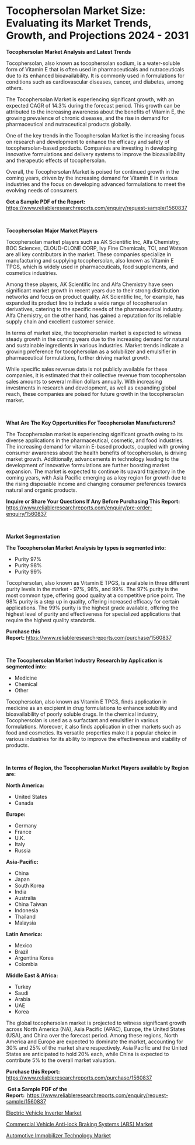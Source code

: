 <p><h1>Tocophersolan Market Size: Evaluating its Market Trends, Growth, and Projections 2024 - 2031</h1></p><p><strong>Tocophersolan Market Analysis and Latest Trends</strong></p>
<p><p>Tocophersolan, also known as tocophersolan sodium, is a water-soluble form of Vitamin E that is often used in pharmaceuticals and nutraceuticals due to its enhanced bioavailability. It is commonly used in formulations for conditions such as cardiovascular diseases, cancer, and diabetes, among others.</p><p>The Tocophersolan Market is experiencing significant growth, with an expected CAGR of 14.3% during the forecast period. This growth can be attributed to the increasing awareness about the benefits of Vitamin E, the growing prevalence of chronic diseases, and the rise in demand for pharmaceutical and nutraceutical products globally.</p><p>One of the key trends in the Tocophersolan Market is the increasing focus on research and development to enhance the efficacy and safety of tocophersolan-based products. Companies are investing in developing innovative formulations and delivery systems to improve the bioavailability and therapeutic effects of tocophersolan.</p><p>Overall, the Tocophersolan Market is poised for continued growth in the coming years, driven by the increasing demand for Vitamin E in various industries and the focus on developing advanced formulations to meet the evolving needs of consumers.</p></p>
<p><strong>Get a Sample PDF of the Report:&nbsp;</strong> <a href="https://www.reliableresearchreports.com/enquiry/request-sample/1560837">https://www.reliableresearchreports.com/enquiry/request-sample/1560837</a></p>
<p>&nbsp;</p>
<p><strong>Tocophersolan Major Market Players</strong></p>
<p><p>Tocophersolan market players such as AK Scientific Inc, Alfa Chemistry, BOC Sciences, CLOUD-CLONE CORP, Ivy Fine Chemicals, TCI, and Watson are all key contributors in the market. These companies specialize in manufacturing and supplying tocophersolan, also known as Vitamin E TPGS, which is widely used in pharmaceuticals, food supplements, and cosmetics industries.</p><p>Among these players, AK Scientific Inc and Alfa Chemistry have seen significant market growth in recent years due to their strong distribution networks and focus on product quality. AK Scientific Inc, for example, has expanded its product line to include a wide range of tocophersolan derivatives, catering to the specific needs of the pharmaceutical industry. Alfa Chemistry, on the other hand, has gained a reputation for its reliable supply chain and excellent customer service.</p><p>In terms of market size, the tocophersolan market is expected to witness steady growth in the coming years due to the increasing demand for natural and sustainable ingredients in various industries. Market trends indicate a growing preference for tocophersolan as a solubilizer and emulsifier in pharmaceutical formulations, further driving market growth.</p><p>While specific sales revenue data is not publicly available for these companies, it is estimated that their collective revenue from tocophersolan sales amounts to several million dollars annually. With increasing investments in research and development, as well as expanding global reach, these companies are poised for future growth in the tocophersolan market.</p></p>
<p>&nbsp;</p>
<p><strong>What Are The Key Opportunities For Tocophersolan Manufacturers?</strong></p>
<p><p>The Tocophersolan market is experiencing significant growth owing to its diverse applications in the pharmaceutical, cosmetic, and food industries. The increasing demand for vitamin E-based products, coupled with growing consumer awareness about the health benefits of tocophersolan, is driving market growth. Additionally, advancements in technology leading to the development of innovative formulations are further boosting market expansion. The market is expected to continue its upward trajectory in the coming years, with Asia Pacific emerging as a key region for growth due to the rising disposable income and changing consumer preferences towards natural and organic products.</p></p>
<p><strong>Inquire or Share Your Questions If Any Before Purchasing This Report:</strong> <a href="https://www.reliableresearchreports.com/enquiry/pre-order-enquiry/1560837">https://www.reliableresearchreports.com/enquiry/pre-order-enquiry/1560837</a></p>
<p>&nbsp;</p>
<p><strong>Market Segmentation</strong></p>
<p><strong>The Tocophersolan Market Analysis by types is segmented into:</strong></p>
<p><ul><li>Purity 97%</li><li>Purity 98%</li><li>Purity 99%</li></ul></p>
<p><p>Tocophersolan, also known as Vitamin E TPGS, is available in three different purity levels in the market - 97%, 98%, and 99%. The 97% purity is the most common type, offering good quality at a competitive price point. The 98% purity is a step up in quality, offering increased efficacy for certain applications. The 99% purity is the highest grade available, offering the highest level of purity and effectiveness for specialized applications that require the highest quality standards.</p></p>
<p><strong>Purchase this Report:&nbsp;</strong><a href="https://www.reliableresearchreports.com/purchase/1560837">https://www.reliableresearchreports.com/purchase/1560837</a></p>
<p>&nbsp;</p>
<p><strong>The Tocophersolan Market Industry Research by Application is segmented into:</strong></p>
<p><ul><li>Medicine</li><li>Chemical</li><li>Other</li></ul></p>
<p><p>Tocophersolan, also known as Vitamin E TPGS, finds application in medicine as an excipient in drug formulations to enhance solubility and bioavailability of poorly soluble drugs. In the chemical industry, Tocophersolan is used as a surfactant and emulsifier in various formulations. Moreover, it also finds application in other markets such as food and cosmetics. Its versatile properties make it a popular choice in various industries for its ability to improve the effectiveness and stability of products.</p></p>
<p>&nbsp;</p>
<p><strong>In terms of Region, the Tocophersolan Market Players available by Region are:</strong></p>
<p>
    <p> <strong> North America: </strong>
        <ul>
            <li>United States</li>
            <li>Canada</li>
        </ul>
        </p> 
    <p> <strong> Europe: </strong>
        <ul>
            <li>Germany</li>
            <li>France</li>
            <li>U.K.</li>
            <li>Italy</li>
            <li>Russia</li>
        </ul>
        </p> 
    <p> <strong> Asia-Pacific: </strong>
        <ul>
            <li>China</li>
            <li>Japan</li>
            <li>South Korea</li>
            <li>India</li>
            <li>Australia</li>
            <li>China Taiwan</li>
            <li>Indonesia</li>
            <li>Thailand</li>
            <li>Malaysia</li>
        </ul>
        </p> 
    <p> <strong> Latin America: </strong>
        <ul>
            <li>Mexico</li>
            <li>Brazil</li>
            <li>Argentina Korea</li>
            <li>Colombia</li>
        </ul>
        </p> 
    <p> <strong> Middle East & Africa: </strong>
        <ul>
            <li>Turkey</li>
            <li>Saudi</li>
            <li>Arabia</li>
            <li>UAE</li>
            <li>Korea</li>
        </ul>
    </p>
    </p>
<p><p>The global tocophersolan market is projected to witness significant growth across North America (NA), Asia Pacific (APAC), Europe, the United States (USA), and China over the forecast period. Among these regions, North America and Europe are expected to dominate the market, accounting for 30% and 25% of the market share respectively. Asia Pacific and the United States are anticipated to hold 20% each, while China is expected to contribute 5% to the overall market valuation.</p></p>
<p><strong>Purchase this Report: </strong><a href="https://www.reliableresearchreports.com/purchase/1560837">https://www.reliableresearchreports.com/purchase/1560837</a></p>
<p>&nbsp;<strong>Get a Sample PDF of the Report:&nbsp;&nbsp;</strong><a href="https://www.reliableresearchreports.com/enquiry/request-sample/1560837">https://www.reliableresearchreports.com/enquiry/request-sample/1560837</a></p>
<p><strong></strong></p>
<p><p><a href="https://view.publitas.com/reportprime-1/electric-vehicle-inverter-market-centers-on-aspects-such-as-market-growth-market-share-market-opportunity-and-projected-forecasts-spanning-from-2023-to-2030/">Electric Vehicle Inverter Market</a></p><p><a href="https://view.publitas.com/reportprime-1/commercial-vehicle-anti-lock-braking-systems-abs-market-research-report-reveals-the-latest-trends-and-opportunities-of-this-market-for-period-from-2023-2030/">Commercial Vehicle Anti-lock Braking Systems (ABS) Market</a></p><p><a href="https://view.publitas.com/reportprime-1/automotive-immobilizer-technology-market-size-evaluating-its-market-trends-growth-and-projections-2023-2030/">Automotive Immobilizer Technology Market</a></p></p>